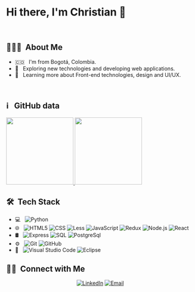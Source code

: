 
# Hi there, I'm Christian 👋

<br/>

## 👨🏻‍💻 &nbsp;About Me 

- 🇨🇴 &nbsp; I'm from Bogotá, Colombia.
- 🤔 &nbsp; Exploring new technologies and developing web applications.
- 🌱 &nbsp; Learning more about Front-end technologies, design and UI/UX.

<br/>

## ℹ &nbsp; GitHub data
<a href="https://github.com/AVS1508">
  <img height="180em" src="https://github-readme-stats.vercel.app/api?username=cdCordoba&theme=buefy&show_icons=true" />
  <img height="180em" src="https://github-readme-stats.vercel.app/api/top-langs/?username=cdCordoba&theme=buefy&layout=compact" />
</a>

<br/>

## 🛠 &nbsp;Tech Stack

- 💻 &nbsp;
  ![Python](https://img.shields.io/badge/-Python-333333?style=flat&logo=python)
- 🌐 &nbsp;
  ![HTML5](https://img.shields.io/badge/-HTML5-333333?style=flat&logo=HTML5)
  ![CSS](https://img.shields.io/badge/-CSS-333333?style=flat&logo=CSS3&logoColor=1572B6)
  ![Less](https://img.shields.io/badge/-Less-333333?style=flat&logo=less)
  ![JavaScript](https://img.shields.io/badge/-JavaScript-333333?style=flat&logo=javascript)
  ![Redux](https://img.shields.io/badge/-Redux-333333?style=flat&logo=redux&logoColor=563D7C)
  ![Node.js](https://img.shields.io/badge/-Node.js-333333?style=flat&logo=node.js)
  ![React](https://img.shields.io/badge/-React-333333?style=flat&logo=react)
- 🛢 &nbsp;
  ![Express](https://img.shields.io/badge/-Express-333333?style=flat&logo=express)
  ![SQL](https://img.shields.io/badge/-SQL-333333?style=flat&logo=sequelize)
  ![PostgreSql](https://img.shields.io/badge/-PostgreSql-333333?style=flat&logo=postgresql)
- ⚙️ &nbsp;
  ![Git](https://img.shields.io/badge/-Git-333333?style=flat&logo=git)
  ![GitHub](https://img.shields.io/badge/-GitHub-333333?style=flat&logo=github)
- 🔧 &nbsp;
  ![Visual Studio Code](https://img.shields.io/badge/-Visual%20Studio%20Code-333333?style=flat&logo=visual-studio-code&logoColor=007ACC)
  ![Eclipse](https://img.shields.io/badge/-Eclipse-333333?style=flat&logo=eclipse-ide&logoColor=2C2255)

## 🤝🏻 &nbsp;Connect with Me

<p align="center">
<a href="https://www.linkedin.com/in/christian-david-c%C3%B3rdoba-carlosama-435b65235"><img alt="LinkedIn" src="https://img.shields.io/badge/LinkedIn-Christian%20Cordoba-blue?style=flat-square&logo=linkedin"></a>
<a href="https://mail.google.com/mail/?view=cm&fs=1&to=cd.cordoba13@gmail.com"><img alt="Email" src="https://img.shields.io/badge/Email-cd.cordoba13@gmail.com-blue?style=flat-square&logo=gmail"></a>
</p>

